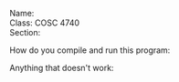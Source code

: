 
Name:  
Class: COSC 4740  
Section:

How do you compile and run this program:

Anything that doesn't work:
